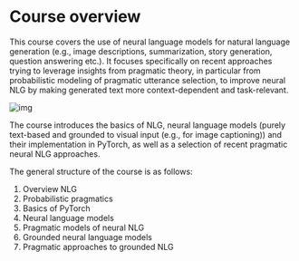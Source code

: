 
# Course overview

This course covers the use of neural language models for natural language generation (e.g., image descriptions, summarization, story generation, question answering etc.).
It focuses specifically on recent approaches trying to leverage insights from pragmatic theory, in particular from probabilistic modeling of pragmatic utterance selection, to improve neural NLG by making generated text more context-dependent and task-relevant.

![img](./pics/NLG-nutshell.png)

The course introduces the basics of NLG, neural language models (purely text-based and grounded to visual input (e.g., for image captioning)) and their implementation in PyTorch, as well as a selection of recent pragmatic neural NLG approaches.

The general structure of the course is as follows:

1.  Overview NLG
2.  Probabilistic pragmatics
3.  Basics of PyTorch
4.  Neural language models
5.  Pragmatic models of neural NLG
6.  Grounded neural language models
7.  Pragmatic approaches to grounded NLG

